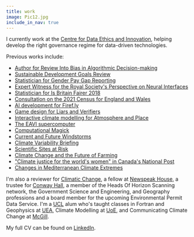 ```yaml
---
title: work
image: Pic12.jpg
include_in_nav: true
---
```

<p>I currently work at the <a href="https://www.gov.uk/government/organisations/centre-for-data-ethics-and-innovation">Centre for Data Ethics and Innovation</a>, helping develop the right governance regime for data-driven technologies. </p>

<p>Previous works include:</p>

<ul>
  <li><a href="https://www.gov.uk/government/publications/cdei-publishes-review-into-bias-in-algorithmic-decision-making">Author for Review Into Bias in Algorithmic Decision-making</a></li>
  <li><a href="https://www.equalityhumanrights.com/en/publication-download/briefing-sustainable-development-goals">Sustainable Development Goals Review</a></li>
  <li><a href="https://www.equalityhumanrights.com/en/advice-and-guidance/gender-pay-gap-reporting">Statistician for Gender Pay Gap Reporting</a></li>
  <li><a href="https://royalsociety.org/topics-policy/projects/ihuman-perspective/supplementary-material/">Expert Witness for the Royal Society's Perspective on Neural Interfaces</a></li>
<li><a href="https://www.equalityhumanrights.com/en/publication-download/britain-fairer-2018">Statistician for Is Britain Fairer 2018</a></li>
<li> <a href="https://census.gov.uk/">Consultation on the 2021 Census for England and Wales</a> </li>
<li><a href="http://www.goldsmithsdigital.com/index.php/machine-learning/">AI development for Firef.ly</a></li>
<li><a href="https://blog.sourcefabric.org/en/news/blog/2867/Liars-and-Verifiers-a-role-playing-card-game.htm">Game design for Liars and Verifiers</a></li>
<li> <a href="http://synthesiscenter.net/projects/atmosphere-and-place/">Interactive climate modelling for Atmosphere and Place</a></li>
<li> <a href="http://eavi.goldsmithsdigital.com/">The EAVI supercomputer </a></li>
<li><a href="http://computationalmagick.com">Computational Magick</a></li>  
<li><a href="https://www.climatexchange.org.uk/research/projects/current-and-future-windstorms-in-scotland/">Current and Future Windstorms</a></li>
<li><a href="https://www.climatexchange.org.uk/research/projects/future-climate-variability-and-unpredictability-in-scotland/">Climate Variability Briefing</a></li>
<li><a href="https://www.climatexchange.org.uk/media/1542/notified_features_-_phase_4_report_-_final_-_may_2016.pdf">Scientific Sites at Risk</a></li>
<li><a href="https://link.springer.com/article/10.1007/s10584-014-1296-8">Climate Change and the Future of Farming</a></li>
<li><a href="https://www.nationalpost.com">"Climate justice for the world's women" in Canada's National Post</a></li>
<li><a href="https://crudata.uea.ac.uk/cru/pubs/thesis/2006-harding/">Changes in Mediterranean Climate Extremes</a></li>
</ul>

<p>I'm also a reviewer for <a href="https://www.springer.com/journal/10584">Climatic Change</a>, a fellow at <a href="https://nwspk.com">Newspeak House</a>, a trustee for <a href="https://conwayhall.org.uk">Conway Hall</a>, a member of the Heads Of Horizon Scanning network, the Government Science and Engineering, and Geography professions and a board member for the upcoming Environmental Permit Data Service. I'm a <a href="https://www.ucl.ac.uk">UCL</a> alum who's taught classes in Fortran and Geophysics at <a href="https://www.uea.ac.uk">UEA</a>, Climate Modelling at <a href="https://www.ed.ac.uk">UoE</a>, and Communicating Climate Change at <a href="https://www.mcgill.ca">McGill</a>.

My full CV can be found on <a href="https://www.linkedin.com/in/aeharding/">LinkedIn</a>.
